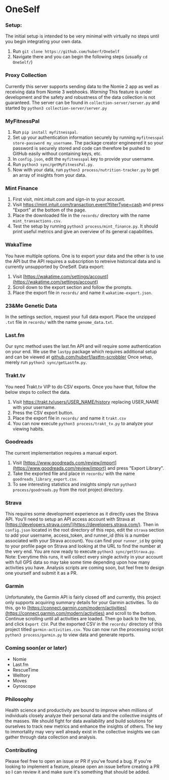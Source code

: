 # OneSelf

### Setup:

The initial setup is intended to be very minimal with virtually no steps until
you begin integrating your own data.
1. Run `git clone https://github.com/huberf/OneSelf`
2. Navigate there and you can begin the following steps (usually `cd OneSelf/`)

### Proxy Collection
Currently this server supports sending data to the Nomie 2 app as well as
receiving data from Nomie 3 webhooks.
*Warning* This feature is under development and the safety and robustness of the
data collection is not guaranteed.
The server can be found in `collection-server/server.py` and started by
`python3 collection-server/server.py`

### MyFitnessPal
1. Run `pip install myfitnesspal`.
2. Set up your authentication information securely by running `myfitnesspal
   store-password my_username`. The package creator engineered it so your
   password is securely stored and code can therefore be pushed to GitHub easily
   without containing keys, etc.
3. In `config.json`, edit the `myfitnesspal` key to provide your username.
4. Run `python3 sync/getMyFitnessPal.py`.
5. Now with your data, run `python3 process/nutrition-tracker.py` to get an
   array of insights from your data.

### Mint Finance
1. First visit, mint.intuit.com and sign-in to your account.
2. Visit https://mint.intuit.com/transaction.event?filterType=cash and press
   "Export" at the bottom of the page.
3. Place the downloaded file in the `records/` directory with the name
   `mint_transactions.csv`.
4. Test the setup by running `python3 process/mint_finance.py`. It should print
   useful metrics and give an overview of its general capabilities.

### WakaTime

You have multiple options. One is to export your data and the other is to use
the API but the API requires a subscription to retreive historical data and is
currently unsupported by OneSelf.
Data export:
1. Visit [https://wakatime.com/settings/account](https://wakatime.com/settings/account)
2. Scroll down to the export section and follow the prompts.
3. Place the export file in `records/` and name it `wakatime-export.json`.

### 23&Me Genetic Data

In the settings section, request your full data export. Place the unzipped
`.txt` file in `records/` with the name `genome_data.txt`.

### Last.fm

Our sync method uses the last.fm API and will require some authentication on
your end. We use the `lastpy` package which requires additional setup and can
be viewed at
[github.com/huberf/lastfm-scrobbler](https://github.com/huberf/lastfm-scrobbler)
Once setup, merely run `python3 sync/getLastfm.py`.


### Trakt.tv

You need Trakt.tv VIP to do CSV exports. Once you have that, follow the below
steps to collect the data.
1. Visit https://trakt.tv/users/USER_NAME/history replacing USER_NAME with
   your username.
2. Press the CSV export button.
3. Place the export file in `records/` and name it `trakt.csv`
4. You can now execute `python3 process/trakt_tv.py` to analyze your viewing
   habits.


### Goodreads

The current implementation requires a manual export.
1. Visit
   [https://www.goodreads.com/review/import](https://www.goodreads.com/review/import)
   and press "Export Library".
2. Take the exported file and place in `records/` with the name
   `goodreads_library_export.csv`.
3. To see interesting statistics and insights simply run `python3
   process/goodreads.py` from the root project directory.


### Strava

This requires some development experience as it directly uses the Strava API.
You'll need to setup an API access account with Strava at
[https://developers.strava.com/](https://developers.strava.com/). Then in
`config.json` located in the root directory of this repo, edit the `strava`
section to add your username, access_token, and runner_id (this is a number
associated with your Strava account). You can find your `runner_id` by going to
your profile page on Strava and looking at the URL to find the number at the
very end. You are now ready to execute `python3 sync/getStrava.py`. Note:
Everytime this runs, it will collect every single activity in your account with
full GPS data so may take some time depending upon how many activities
you have.
Analysis scripts are coming soon, but feel free to design one yourself and
submit it as a PR.


### Garmin

Unfortunately, the Garmin API is fairly closed off and currently, this project
only supports acquiring summary details for your Garmin activities. To do this,
go to
[https://connect.garmin.com/modern/activities](https://connect.garmin.com/modern/activities)
and scroll to the bottom. Continue scrolling until all activities are loaded.
Then go back to the top, and click `Export CSV`. Put the exported CSV in the
`records/` directory of this project titled `garmin-activities.csv`.
You can now run the processing script `python3 process/garmin.py` to view data
and generate reports.

### Coming soon(er or later)
* Nomie
* Last.fm
* RescueTime
* Welltory
* Moves
* Gyroscope

### Philosophy
Health science and productivity are bound to improve when millions of
individuals closely analyze their personal data and the collective insights of
the masses. We should fight for data availability and build solutions for
ourselves to track new metrics and enhance the insights of others. The key to
immortality may very well already exist in the collective insights we can gather
through data collection and analysis.

### Contributing
Please feel free to open an issue or PR if you've found a bug. If you're looking
to implement a feature, please open an issue before creating a PR so I can
review it and make sure it's something that should be added.
